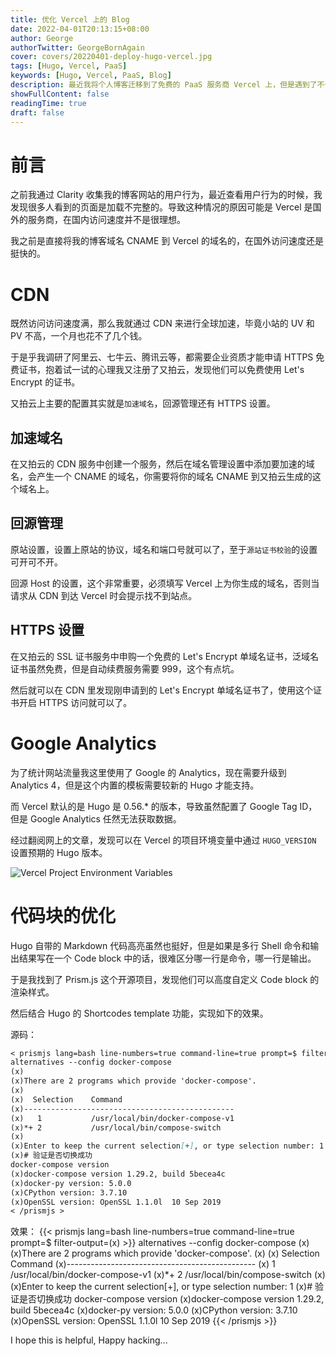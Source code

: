 ```yaml
---
title: 优化 Vercel 上的 Blog
date: 2022-04-01T20:13:15+08:00
author: George
authorTwitter: GeorgeBornAgain
cover: covers/20220401-deploy-hugo-vercel.jpg
tags: [Hugo, Vercel, PaaS]
keywords: [Hugo, Vercel, PaaS, Blog]
description: 最近我将个人博客迁移到了免费的 PaaS 服务商 Vercel 上，但是遇到了不少问题。
showFullContent: false
readingTime: true
draft: false
---
```


# 前言

之前我通过 Clarity 收集我的博客网站的用户行为，最近查看用户行为的时候，我发现很多人看到的页面是加载不完整的。导致这种情况的原因可能是 Vercel 是国外的服务商，在国内访问速度并不是很理想。

我之前是直接将我的博客域名 CNAME 到 Vercel 的域名的，在国外访问速度还是挺快的。

# CDN

既然访问访问速度满，那么我就通过 CDN 来进行全球加速，毕竟小站的 UV 和 PV 不高，一个月也花不了几个钱。

于是乎我调研了阿里云、七牛云、腾讯云等，都需要企业资质才能申请 HTTPS 免费证书，抱着试一试的心理我又注册了又拍云，发现他们可以免费使用 Let's Encrypt 的证书。

又拍云上主要的配置其实就是`加速域名`，回源管理还有 HTTPS 设置。

## 加速域名

在又拍云的 CDN 服务中创建一个服务，然后在域名管理设置中添加要加速的域名，会产生一个 CNAME 的域名，你需要将你的域名 CNAME 到又拍云生成的这个域名上。

## 回源管理

原站设置，设置上原站的协议，域名和端口号就可以了，至于`源站证书校验`的设置可开可不开。

回源 Host 的设置，这个非常重要，必须填写 Vercel 上为你生成的域名，否则当请求从 CDN 到达 Vercel 时会提示找不到站点。

## HTTPS 设置

在又拍云的 SSL 证书服务中申购一个免费的 Let's Encrypt 单域名证书，泛域名证书虽然免费，但是自动续费服务需要 999，这个有点坑。

然后就可以在 CDN 里发现刚申请到的 Let's Encrypt 单域名证书了，使用这个证书开启 HTTPS 访问就可以了。

# Google Analytics

为了统计网站流量我这里使用了 Google 的 Analytics，现在需要升级到 Analytics 4，但是这个内置的模板需要较新的 Hugo 才能支持。

而 Vercel 默认的是 Hugo 是 0.56.* 的版本，导致虽然配置了 Google Tag ID，但是 Google Analytics 任然无法获取数据。

经过翻阅网上的文章，发现可以在 Vercel 的项目环境变量中通过 `HUGO_VERSION` 设置预期的 Hugo 版本。

![Vercel Project Environment Variables](/article/20220401-vercel-project-env.png)

# 代码块的优化

Hugo 自带的 Markdown 代码高亮虽然也挺好，但是如果是多行 Shell 命令和输出结果写在一个 Code block 中的话，很难区分哪一行是命令，哪一行是输出。

于是我找到了 Prism.js 这个开源项目，发现他们可以高度自定义 Code block 的渲染样式。

然后结合 Hugo 的 Shortcodes template 功能，实现如下的效果。

源码：
```markdown
< prismjs lang=bash line-numbers=true command-line=true prompt=$ filter-output=(x) >
alternatives --config docker-compose
(x)
(x)There are 2 programs which provide 'docker-compose'.
(x)
(x)  Selection    Command
(x)-----------------------------------------------
(x)   1           /usr/local/bin/docker-compose-v1
(x)*+ 2           /usr/local/bin/compose-switch
(x)
(x)Enter to keep the current selection[+], or type selection number: 1
(x)# 验证是否切换成功
docker-compose version
(x)docker-compose version 1.29.2, build 5becea4c
(x)docker-py version: 5.0.0
(x)CPython version: 3.7.10
(x)OpenSSL version: OpenSSL 1.1.0l  10 Sep 2019
< /prismjs >
```

效果：
{{< prismjs lang=bash line-numbers=true command-line=true prompt=$ filter-output=(x) >}}
alternatives --config docker-compose
(x)
(x)There are 2 programs which provide 'docker-compose'.
(x)
(x)  Selection    Command
(x)-----------------------------------------------
(x)   1           /usr/local/bin/docker-compose-v1
(x)*+ 2           /usr/local/bin/compose-switch
(x)
(x)Enter to keep the current selection[+], or type selection number: 1
(x)# 验证是否切换成功
docker-compose version
(x)docker-compose version 1.29.2, build 5becea4c
(x)docker-py version: 5.0.0
(x)CPython version: 3.7.10
(x)OpenSSL version: OpenSSL 1.1.0l  10 Sep 2019
{{< /prismjs >}}

I hope this is helpful, Happy hacking...